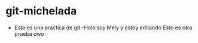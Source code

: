 # git-michelada
- Esto es una practica de git
-Hola soy Mely y estoy editando
Esto es otra prueba owo